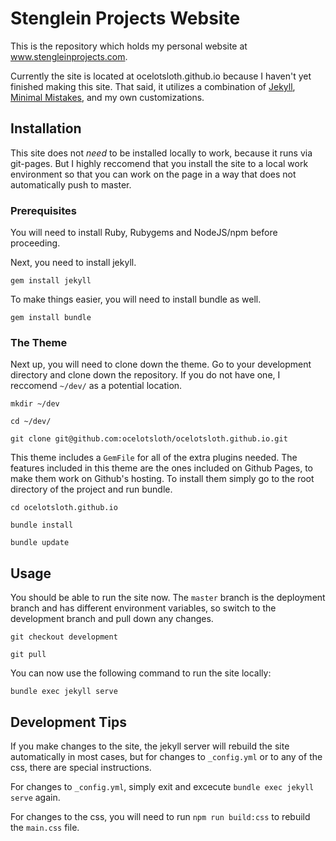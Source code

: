 # Stenglein Projects Website

This is the repository which holds my personal website at www.stengleinprojects.com.

Currently the site is located at ocelotsloth.github.io because I haven't yet
finished making this site. That said, it utilizes a combination of
[Jekyll](https://jekyllrb.com/), [Minimal Mistakes](https://mmistakes.github.io/minimal-mistakes/),
and my own customizations.

## Installation

This site does not *need* to be installed locally to work, because it runs via
git-pages. But I highly reccomend that you install the site to a local work
environment so that you can work on the page in a way that does not automatically
push to master.

### Prerequisites

You will need to install Ruby, Rubygems and NodeJS/npm before proceeding.

Next, you need to install jekyll.

`gem install jekyll`

To make things easier, you will need to install bundle as well.

`gem install bundle`

### The Theme

Next up, you will need to clone down the theme. Go to your development directory
and clone down the repository. If you do not have one, I reccomend `~/dev/` as a
potential location.

`mkdir ~/dev`

`cd ~/dev/`

`git clone git@github.com:ocelotsloth/ocelotsloth.github.io.git`

This theme includes a `GemFile` for all of the extra plugins needed. The
features included in this theme are the ones included on Github Pages, to make
them work on Github's hosting. To install them simply go to the root directory
of the project and run bundle.

`cd ocelotsloth.github.io`

`bundle install`

`bundle update`

## Usage

You should be able to run the site now. The `master` branch is the deployment
branch and has different environment variables, so switch to the development
branch and pull down any changes.

`git checkout development`

`git pull`

You can now use the following command to run the site locally:

`bundle exec jekyll serve`

## Development Tips

If you make changes to the site, the jekyll server will rebuild the site
automatically in most cases, but for changes to `_config.yml` or to any of the
css, there are special instructions.

For changes to `_config.yml`, simply exit and excecute `bundle exec jekyll serve`
again.

For changes to the css, you will need to run `npm run build:css` to rebuild the
`main.css` file.
